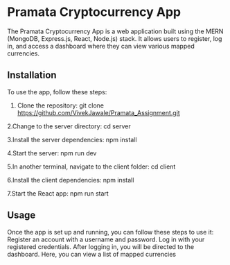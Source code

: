 # Pramata Cryptocurrency App

The Pramata Cryptocurrency App is a web application built using the MERN (MongoDB, Express.js, React, Node.js) stack. It allows users to register, log in, and access a dashboard where they can view various mapped currencies.

## Installation

To use the app, follow these steps:

1. Clone the repository: git clone https://github.com/VivekJawale/Pramata_Assignment.git

2.Change to the server directory: cd server

3.Install the server dependencies: npm install

4.Start the server: npm run dev

5.In another terminal, navigate to the client folder: cd client

6.Install the client dependencies: npm install

7.Start the React app: npm run start

## Usage
Once the app is set up and running, you can follow these steps to use it:
Register an account with a username and password.
Log in with your registered credentials.
After logging in, you will be directed to the dashboard. Here, you can view a list of mapped currencies

